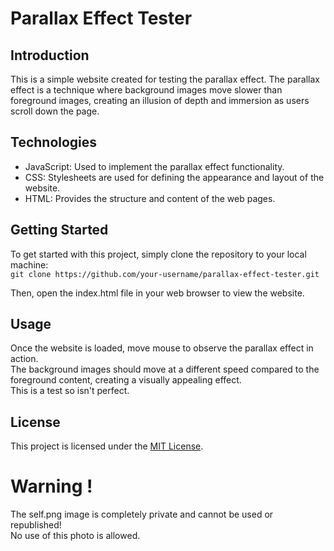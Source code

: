 # Parallax Effect Tester

## Introduction

This is a simple website created for testing the parallax effect. The parallax effect is a technique where background images move slower than foreground images, creating an illusion of depth and immersion as users scroll down the page.

## Technologies

* JavaScript: Used to implement the parallax effect functionality.   
* CSS: Stylesheets are used for defining the appearance and layout of the website.   
* HTML: Provides the structure and content of the web pages.   

## Getting Started

To get started with this project, simply clone the repository to your local machine:   
```git clone https://github.com/your-username/parallax-effect-tester.git```

Then, open the index.html file in your web browser to view the website.

## Usage

Once the website is loaded, move mouse to observe the parallax effect in action.   
The background images should move at a different speed compared to the foreground content, creating a visually appealing effect.   
This is a test so isn't perfect.

## License

This project is licensed under the [MIT License](https://fr.wikipedia.org/wiki/Licence_MIT).   

# Warning !

The self.png image is completely private and cannot be used or republished!   
No use of this photo is allowed.
